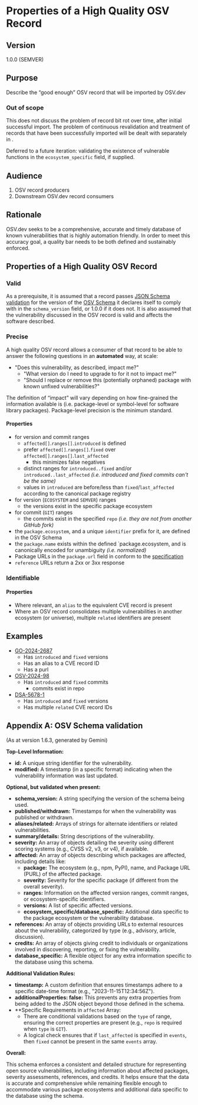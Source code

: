# Properties of a High Quality OSV Record

## Version

1.0.0 (SEMVER)

## Purpose

Describe the “good enough” OSV record that will be imported by OSV.dev

### Out of scope

This does not discuss the problem of record bit rot over time, after initial successful import. The problem of continuous revalidation and treatment of records that have been successfully imported will be dealt with separately in .

Deferred to a future iteration: validating the existence of vulnerable functions in the `ecosystem_specific` field, if supplied.

## Audience

1. OSV record producers
2. Downstream OSV.dev record consumers

## Rationale

OSV.dev seeks to be a comprehensive, accurate and timely database of known vulnerabilities that is highly automation friendly. In order to meet this accuracy goal, a quality bar needs to be both defined and sustainably enforced.

## Properties of a High Quality OSV Record

### Valid

As a prerequisite, it is assumed that a record passes [JSON Schema validation](#appendix-a-osv-schema-validation) for the version of the [OSV Schema](https://ossf.github.io/osv-schema/) it declares itself to comply with in the `schema_version` field, or 1.0.0 if it does not. It is also assumed that the vulnerability discussed in the OSV record is valid and affects the software described.

### Precise

A high quality OSV record allows a consumer of that record to be able to answer the following questions in an **automated** way, at scale:

* "Does this vulnerability, as described, impact me?"
  * "What version do I need to upgrade to for it not to impact me?"
  * "Should I replace or remove this (potentially orphaned) package with known unfixed vulnerabilities?"

The definition of “impact” will vary depending on how fine-grained the information available is (i.e. package-level or symbol-level for software library packages). Package-level precision is the minimum standard.

#### Properties

* for version and commit ranges
  * `affected[]`.`ranges[]`.`introduced` is defined
  * prefer `affected[]`.`ranges[]`.`fixed` over `affected[]`.`ranges[]`.`last_affected`
    * this minimizes false negatives
  * distinct ranges for `introduced..fixed` and/or `introduced..last_affected` *(i.e. introduced and fixed commits can't be the same)*
  * values in `introduced` are before/less than `fixed`/`last_affected` according to the canonical package registry
* for version (`ECOSYSTEM` and `SEMVER`) ranges
  * the versions exist in the specific package ecosystem
* for commit (`GIT`) ranges
  * the commits exist in the specified `repo` *(i.e. they are not from another GitHub fork)*
* the `package.ecosystem`, and a unique `identifier` prefix for it, are defined in the OSV Schema
* the `package.name` exists within the defined `package.ecosystem, and is canonically encoded for unambiguity *(i.e. normalized)*
* Package URLs in the `package.url` field in conform to the [specification](https://github.com/package-url/purl-spec)
* `reference` URLs return a 2xx or 3xx response

### Identifiable

#### Properties

* Where relevant, an `alias` to the equivalent CVE record is present
* Where an OSV record consolidates multiple vulnerabilities in another ecosystem (or universe), multiple `related` identifiers are present

## Examples

* [GO-2024-2687](https://api.osv.dev/v1/vulns/GO-2024-2687)
  * Has `introduced` and `fixed` versions
  * Has an alias to a CVE record ID
  * Has a purl
* [OSV-2024-98](https://api.osv.dev/v1/vulns/OSV-2024-98)
  * Has `introduced` and `fixed` commits
    * commits exist in repo
* [DSA-5678-1](https://api.osv.dev/v1/vulns/DSA-5678-1)
  * Has `introduced` and `fixed` versions
  * Has multiple `related` CVE record IDs

## Appendix A: OSV Schema validation

(As at version 1.6.3, generated by Gemini)

**Top-Level Information:**

* **id:** A unique string identifier for the vulnerability.
* **modified:** A timestamp (in a specific format) indicating when the vulnerability information was last updated.

**Optional, but validated when present:**

* **schema\_version:** A string specifying the version of the schema being used.
* **published/withdrawn:** Timestamps for when the vulnerability was published or withdrawn.
* **aliases/related:** Arrays of strings for alternate identifiers or related vulnerabilities.
* **summary/details:** String descriptions of the vulnerability.
* **severity:** An array of objects detailing the severity using different scoring systems (e.g., CVSS v2, v3, or v4), if available.
* **affected:** An array of objects describing which packages are affected, including details like:
  * **package:** The ecosystem (e.g., npm, PyPI), name, and Package URL (PURL) of the affected package.
  * **severity:** Severity for the specific package (if different from the overall severity).
  * **ranges:** Information on the affected version ranges, commit ranges, or ecosystem-specific identifiers.
  * **versions:** A list of specific affected versions.
  * **ecosystem\_specific/database\_specific:** Additional data specific to the package ecosystem or the vulnerability database.
* **references:** An array of objects providing URLs to external resources about the vulnerability, categorized by type (e.g., advisory, article, discussion).
* **credits:** An array of objects giving credit to individuals or organizations involved in discovering, reporting, or fixing the vulnerability.
* **database\_specific:** A flexible object for any extra information specific to the database using this schema.

**Additional Validation Rules:**

* **timestamp:** A custom definition that ensures timestamps adhere to a specific date-time format (e.g., "2023-11-15T12:34:56Z").
* **additionalProperties: false:** This prevents any extra properties from being added to the JSON object beyond those defined in the schema.
* **Specific Requirements in `affected` Array:
  * There are conditional validations based on the `type` of range, ensuring the correct properties are present (e.g., `repo` is required when `type` is `GIT`).
  * A logical check ensures that if `last_affected` is specified in `events`, then `fixed` cannot be present in the same `events` array.

**Overall:**

This schema enforces a consistent and detailed structure for representing open source vulnerabilities, including information about affected packages, severity assessments, references, and credits. It helps ensure that the data is accurate and comprehensive while remaining flexible enough to accommodate various package ecosystems and additional data specific to the database using the schema.